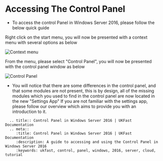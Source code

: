 # Accessing The Control Panel

* To access the control Panel in Windows Server 2016, please follow the below quick guide


Right click on the start menu, you will now be presented with a context menu with several options as below

![Context menu](files/controlpanel/rightclickstart.PNG)

From the menu, please select "Control Panel", you will now be presented with the control panel window as below

![Control Panel](files/controlpanel/controlpanel.PNG)

* You will notice that there are some differences in the control panel, and that some modules are not present, this is by design, all of the missing modules which you used to find in the control panel are now located in the new "Settings App"
  If you are not familiar with the settings app, please follow our overview which aims to provide you with an introduction to it.

```eval_rst
  .. title:: Control Panel in Windows Server 2016 | UKFast Documentation
  .. meta::
     :title: Control Panel in Windows Server 2016 | UKFast Documentation
     :description: A guide to accessing and using the Control Panel in Windows Server 2016
     :keywords: ukfast, control, panel, windows, 2016, server, cloud, tutorial
